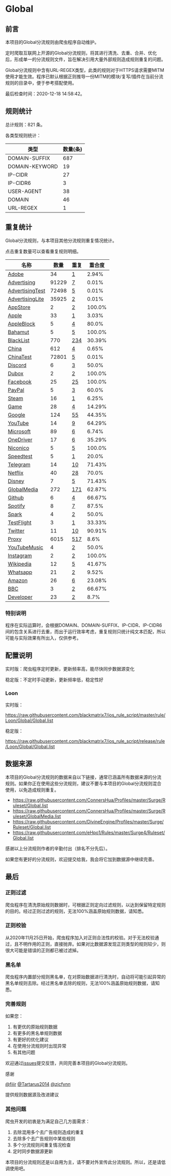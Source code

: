 # Global

## 前言

本项目的Global分流规则由爬虫程序自动维护。

定时爬取互联网上开源的Global分流规则，将其进行清洗、去重、合并、优化后，形成单一的分流规则文件，旨在解决引用大量外部规则造成规则重复的问题。


Global分流规则中含有URL-REGEX类型，此类的规则对于HTTPS请求需要MITM使用才能生效。程序已默认根据正则推导一份MITM的模块/复写/插件在当前分流规则的目录中，便于参考搭配使用。

最后检查时间：2020-12-18 14:58:42。

## 规则统计

总计规则：821 条。

各类型规则统计：

| 类型 | 数量(条) |
| ---- | ---- |
| DOMAIN-SUFFIX | 687 |
| DOMAIN-KEYWORD | 19 |
| IP-CIDR | 27 |
| IP-CIDR6 | 3 |
| USER-AGENT | 38 |
| DOMAIN | 46 |
| URL-REGEX | 1 |
## 重复统计

Global分流规则，与本项目其他分流规则重复情况统计。

点击重复数量可以查看重复规则明细。

| 名称 | 数量 | 重复 | 重合度 |
| ---- | ---- | ---- | ------ |
|  [Adobe](https://github.com/blackmatrix7/ios_rule_script/tree/master/rule/Loon/Adobe)    | 34   | [1](https://raw.githubusercontent.com/blackmatrix7/ios_rule_script/master/rule/Loon/Global/Repeat.list)   |   2.94% |
|  [Advertising](https://github.com/blackmatrix7/ios_rule_script/tree/master/rule/Loon/Advertising)    | 91229   | [7](https://raw.githubusercontent.com/blackmatrix7/ios_rule_script/master/rule/Loon/Global/Repeat.list)   |   0.01% |
|  [AdvertisingTest](https://github.com/blackmatrix7/ios_rule_script/tree/master/rule/Loon/AdvertisingTest)    | 72498   | [5](https://raw.githubusercontent.com/blackmatrix7/ios_rule_script/master/rule/Loon/Global/Repeat.list)   |   0.01% |
|  [AdvertisingLite](https://github.com/blackmatrix7/ios_rule_script/tree/master/rule/Loon/AdvertisingLite)    | 35925   | [2](https://raw.githubusercontent.com/blackmatrix7/ios_rule_script/master/rule/Loon/Global/Repeat.list)   |   0.01% |
|  [AppStore](https://github.com/blackmatrix7/ios_rule_script/tree/master/rule/Loon/AppStore)    | 2   | [2](https://raw.githubusercontent.com/blackmatrix7/ios_rule_script/master/rule/Loon/Global/Repeat.list)   |   100.0% |
|  [Apple](https://github.com/blackmatrix7/ios_rule_script/tree/master/rule/Loon/Apple)    | 33   | [1](https://raw.githubusercontent.com/blackmatrix7/ios_rule_script/master/rule/Loon/Global/Repeat.list)   |   3.03% |
|  [AppleBlock](https://github.com/blackmatrix7/ios_rule_script/tree/master/rule/Loon/AppleBlock)    | 5   | [4](https://raw.githubusercontent.com/blackmatrix7/ios_rule_script/master/rule/Loon/Global/Repeat.list)   |   80.0% |
|  [Bahamut](https://github.com/blackmatrix7/ios_rule_script/tree/master/rule/Loon/Bahamut)    | 5   | [5](https://raw.githubusercontent.com/blackmatrix7/ios_rule_script/master/rule/Loon/Global/Repeat.list)   |   100.0% |
|  [BlackList](https://github.com/blackmatrix7/ios_rule_script/tree/master/rule/Loon/BlackList)    | 770   | [234](https://raw.githubusercontent.com/blackmatrix7/ios_rule_script/master/rule/Loon/Global/Repeat.list)   |   30.39% |
|  [China](https://github.com/blackmatrix7/ios_rule_script/tree/master/rule/Loon/China)    | 612   | [4](https://raw.githubusercontent.com/blackmatrix7/ios_rule_script/master/rule/Loon/Global/Repeat.list)   |   0.65% |
|  [ChinaTest](https://github.com/blackmatrix7/ios_rule_script/tree/master/rule/Loon/ChinaTest)    | 72801   | [5](https://raw.githubusercontent.com/blackmatrix7/ios_rule_script/master/rule/Loon/Global/Repeat.list)   |   0.01% |
|  [Discord](https://github.com/blackmatrix7/ios_rule_script/tree/master/rule/Loon/Discord)    | 6   | [3](https://raw.githubusercontent.com/blackmatrix7/ios_rule_script/master/rule/Loon/Global/Repeat.list)   |   50.0% |
|  [Dubox](https://github.com/blackmatrix7/ios_rule_script/tree/master/rule/Loon/Dubox)    | 2   | [2](https://raw.githubusercontent.com/blackmatrix7/ios_rule_script/master/rule/Loon/Global/Repeat.list)   |   100.0% |
|  [Facebook](https://github.com/blackmatrix7/ios_rule_script/tree/master/rule/Loon/Facebook)    | 25   | [25](https://raw.githubusercontent.com/blackmatrix7/ios_rule_script/master/rule/Loon/Global/Repeat.list)   |   100.0% |
|  [PayPal](https://github.com/blackmatrix7/ios_rule_script/tree/master/rule/Loon/PayPal)    | 5   | [3](https://raw.githubusercontent.com/blackmatrix7/ios_rule_script/master/rule/Loon/Global/Repeat.list)   |   60.0% |
|  [Steam](https://github.com/blackmatrix7/ios_rule_script/tree/master/rule/Loon/Steam)    | 16   | [1](https://raw.githubusercontent.com/blackmatrix7/ios_rule_script/master/rule/Loon/Global/Repeat.list)   |   6.25% |
|  [Game](https://github.com/blackmatrix7/ios_rule_script/tree/master/rule/Loon/Game)    | 28   | [4](https://raw.githubusercontent.com/blackmatrix7/ios_rule_script/master/rule/Loon/Global/Repeat.list)   |   14.29% |
|  [Google](https://github.com/blackmatrix7/ios_rule_script/tree/master/rule/Loon/Google)    | 124   | [55](https://raw.githubusercontent.com/blackmatrix7/ios_rule_script/master/rule/Loon/Global/Repeat.list)   |   44.35% |
|  [YouTube](https://github.com/blackmatrix7/ios_rule_script/tree/master/rule/Loon/YouTube)    | 14   | [9](https://raw.githubusercontent.com/blackmatrix7/ios_rule_script/master/rule/Loon/Global/Repeat.list)   |   64.29% |
|  [Microsoft](https://github.com/blackmatrix7/ios_rule_script/tree/master/rule/Loon/Microsoft)    | 89   | [6](https://raw.githubusercontent.com/blackmatrix7/ios_rule_script/master/rule/Loon/Global/Repeat.list)   |   6.74% |
|  [OneDriver](https://github.com/blackmatrix7/ios_rule_script/tree/master/rule/Loon/OneDriver)    | 17   | [6](https://raw.githubusercontent.com/blackmatrix7/ios_rule_script/master/rule/Loon/Global/Repeat.list)   |   35.29% |
|  [Niconico](https://github.com/blackmatrix7/ios_rule_script/tree/master/rule/Loon/Niconico)    | 5   | [5](https://raw.githubusercontent.com/blackmatrix7/ios_rule_script/master/rule/Loon/Global/Repeat.list)   |   100.0% |
|  [Speedtest](https://github.com/blackmatrix7/ios_rule_script/tree/master/rule/Loon/Speedtest)    | 5   | [1](https://raw.githubusercontent.com/blackmatrix7/ios_rule_script/master/rule/Loon/Global/Repeat.list)   |   20.0% |
|  [Telegram](https://github.com/blackmatrix7/ios_rule_script/tree/master/rule/Loon/Telegram)    | 14   | [10](https://raw.githubusercontent.com/blackmatrix7/ios_rule_script/master/rule/Loon/Global/Repeat.list)   |   71.43% |
|  [Netflix](https://github.com/blackmatrix7/ios_rule_script/tree/master/rule/Loon/Netflix)    | 40   | [28](https://raw.githubusercontent.com/blackmatrix7/ios_rule_script/master/rule/Loon/Global/Repeat.list)   |   70.0% |
|  [Disney](https://github.com/blackmatrix7/ios_rule_script/tree/master/rule/Loon/Disney)    | 7   | [5](https://raw.githubusercontent.com/blackmatrix7/ios_rule_script/master/rule/Loon/Global/Repeat.list)   |   71.43% |
|  [GlobalMedia](https://github.com/blackmatrix7/ios_rule_script/tree/master/rule/Loon/GlobalMedia)    | 272   | [171](https://raw.githubusercontent.com/blackmatrix7/ios_rule_script/master/rule/Loon/Global/Repeat.list)   |   62.87% |
|  [Github](https://github.com/blackmatrix7/ios_rule_script/tree/master/rule/Loon/Github)    | 6   | [4](https://raw.githubusercontent.com/blackmatrix7/ios_rule_script/master/rule/Loon/Global/Repeat.list)   |   66.67% |
|  [Spotify](https://github.com/blackmatrix7/ios_rule_script/tree/master/rule/Loon/Spotify)    | 8   | [7](https://raw.githubusercontent.com/blackmatrix7/ios_rule_script/master/rule/Loon/Global/Repeat.list)   |   87.5% |
|  [Spark](https://github.com/blackmatrix7/ios_rule_script/tree/master/rule/Loon/Spark)    | 4   | [2](https://raw.githubusercontent.com/blackmatrix7/ios_rule_script/master/rule/Loon/Global/Repeat.list)   |   50.0% |
|  [TestFlight](https://github.com/blackmatrix7/ios_rule_script/tree/master/rule/Loon/TestFlight)    | 3   | [1](https://raw.githubusercontent.com/blackmatrix7/ios_rule_script/master/rule/Loon/Global/Repeat.list)   |   33.33% |
|  [Twitter](https://github.com/blackmatrix7/ios_rule_script/tree/master/rule/Loon/Twitter)    | 11   | [10](https://raw.githubusercontent.com/blackmatrix7/ios_rule_script/master/rule/Loon/Global/Repeat.list)   |   90.91% |
|  [Proxy](https://github.com/blackmatrix7/ios_rule_script/tree/master/rule/Loon/Proxy)    | 6015   | [517](https://raw.githubusercontent.com/blackmatrix7/ios_rule_script/master/rule/Loon/Global/Repeat.list)   |   8.6% |
|  [YouTubeMusic](https://github.com/blackmatrix7/ios_rule_script/tree/master/rule/Loon/YouTubeMusic)    | 4   | [2](https://raw.githubusercontent.com/blackmatrix7/ios_rule_script/master/rule/Loon/Global/Repeat.list)   |   50.0% |
|  [Instagram](https://github.com/blackmatrix7/ios_rule_script/tree/master/rule/Loon/Instagram)    | 2   | [2](https://raw.githubusercontent.com/blackmatrix7/ios_rule_script/master/rule/Loon/Global/Repeat.list)   |   100.0% |
|  [Wikipedia](https://github.com/blackmatrix7/ios_rule_script/tree/master/rule/Loon/Wikipedia)    | 12   | [5](https://raw.githubusercontent.com/blackmatrix7/ios_rule_script/master/rule/Loon/Global/Repeat.list)   |   41.67% |
|  [Whatsapp](https://github.com/blackmatrix7/ios_rule_script/tree/master/rule/Loon/Whatsapp)    | 21   | [2](https://raw.githubusercontent.com/blackmatrix7/ios_rule_script/master/rule/Loon/Global/Repeat.list)   |   9.52% |
|  [Amazon](https://github.com/blackmatrix7/ios_rule_script/tree/master/rule/Loon/Amazon)    | 26   | [6](https://raw.githubusercontent.com/blackmatrix7/ios_rule_script/master/rule/Loon/Global/Repeat.list)   |   23.08% |
|  [BBC](https://github.com/blackmatrix7/ios_rule_script/tree/master/rule/Loon/BBC)    | 3   | [2](https://raw.githubusercontent.com/blackmatrix7/ios_rule_script/master/rule/Loon/Global/Repeat.list)   |   66.67% |
|  [Developer](https://github.com/blackmatrix7/ios_rule_script/tree/master/rule/Loon/Developer)    | 23   | [2](https://raw.githubusercontent.com/blackmatrix7/ios_rule_script/master/rule/Loon/Global/Repeat.list)   |   8.7% |
### 特别说明
程序在实际运算时，会根据DOMAIN、DOMAIN-SUFFIX、IP-CIDR、IP-CIDR6间的包含关系进行去重，而出于运行效率考虑，重复规则只统计纯文本匹配，所以可能与实际效果有所出入，仅供参考。

## 配置说明

实时版：爬虫程序定时更新，更新频率高，能尽快同步数据源变化

稳定版：不定时手动更新，更新频率低，稳定性好

### Loon 
实时版：

https://raw.githubusercontent.com/blackmatrix7/ios_rule_script/master/rule/Loon/Global/Global.list

稳定版：

https://raw.githubusercontent.com/blackmatrix7/ios_rule_script/release/rule/Loon/Global/Global.list

## 数据来源

本项目的Global分流规则的数据来自以下链接，通常已涵盖所有数据来源的分流规则。如果你正在使用这些分流规则，建议不要与本项目的Global分流规则混合使用，以免造成规则重复。

- https://raw.githubusercontent.com/ConnersHua/Profiles/master/Surge/Ruleset/Global.list
- https://raw.githubusercontent.com/ConnersHua/Profiles/master/Surge/Ruleset/GlobalMedia.list
- https://raw.githubusercontent.com/DivineEngine/Profiles/master/Surge/Ruleset/Global.list
- https://raw.githubusercontent.com/eHpo1/Rules/master/Surge4/Ruleset/Global.list


感谢以上分流规则作者的辛勤付出（排名不分先后）。

如果您有更好的分流规则，欢迎提交给我，我会将它加到数据源中继续完善。

## 最后

### 正则过滤

爬虫程序在清洗原始规则数据时，可根据正则定向过滤规则，以达到保留特定规则的目的。经过正则过滤的规则，无法100%涵盖原始规则数据，请知悉。

### 正则校验

从2020年11月25日开始，爬虫程序加入对正则合法性的校验。对于无法校验通过，且不明作用的正则，直接抛弃。如果对比数据源发现正则类型的规则较少，则很大可能是错误的正则都已被过滤掉。

### 黑名单

爬虫程序内置部分规则黑名单，在对原始数据进行清洗时，自动将可能引起异常的黑名单规则去除。经过黑名单去除的规则，无法100%涵盖原始规则数据，请知悉。

### 完善规则

如果您：

1. 有更优的原始规则数据
2. 有更多的黑名单规则数据
3. 有更好的优化建议
4. 在使用分流规则时出现异常
5. 有其他问题

欢迎通过[issues](https://github.com/blackmatrix7/ios_rule_script/issues/new)提交反馈，共同完善本项目的Global分流规则。

感谢

[@fiiir](https://github.com/fiiir) [@Tartarus2014](https://github.com/Tartarus2014) [@zjcfynn](https://github.com/zjcfynn) 

提供规则数据源及改进建议

### 其他问题

爬虫开发的初衷是为满足自己几方面需求：

1. 去除混用多个去广告规则造成的重复
2. 去除多个去广告规则中某些规则
3. 多个分流规则间重复情况检查
4. 定时同步数据源更新

本项目的分流规则还是以自用为主，请不要对外宣传此分流规则。所以，还是请低调使用吧。